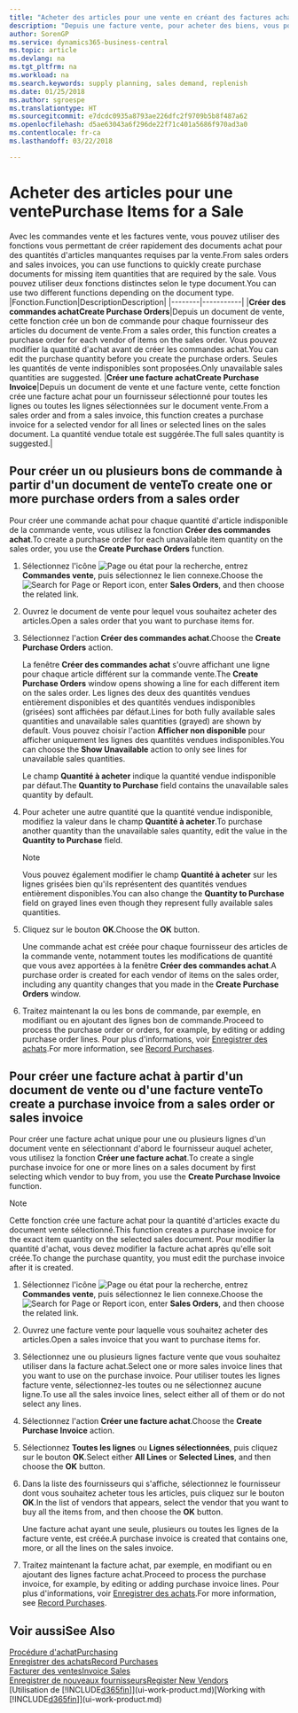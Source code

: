 ```yaml
---
title: "Acheter des articles pour une vente en créant des factures achat | Microsoft Docs"
description: "Depuis une facture vente, pour acheter des biens, vous pouvez créer une facture achat pour un fournisseur."
author: SorenGP
ms.service: dynamics365-business-central
ms.topic: article
ms.devlang: na
ms.tgt_pltfrm: na
ms.workload: na
ms.search.keywords: supply planning, sales demand, replenish
ms.date: 01/25/2018
ms.author: sgroespe
ms.translationtype: HT
ms.sourcegitcommit: e7dcdc0935a8793ae226dfc2f9709b5b8f487a62
ms.openlocfilehash: d5ae63043a6f296de22f71c401a5686f970ad3a0
ms.contentlocale: fr-ca
ms.lasthandoff: 03/22/2018

---
```

# <a name="purchase-items-for-a-sale"></a><span data-ttu-id="bc3f2-103">Acheter des articles pour une vente</span><span class="sxs-lookup"><span data-stu-id="bc3f2-103">Purchase Items for a Sale</span></span>
<span data-ttu-id="bc3f2-104">Avec les commandes vente et les factures vente, vous pouvez utiliser des fonctions vous permettant de créer rapidement des documents achat pour des quantités d'articles manquantes requises par la vente.</span><span class="sxs-lookup"><span data-stu-id="bc3f2-104">From sales orders and sales invoices, you can use functions to quickly create purchase documents for missing item quantities that are required by the sale.</span></span> <span data-ttu-id="bc3f2-105">Vous pouvez utiliser deux fonctions distinctes selon le type document.</span><span class="sxs-lookup"><span data-stu-id="bc3f2-105">You can use two different functions depending on the document type.</span></span>
|<span data-ttu-id="bc3f2-106">Fonction.</span><span class="sxs-lookup"><span data-stu-id="bc3f2-106">Function</span></span>|<span data-ttu-id="bc3f2-107">Description</span><span class="sxs-lookup"><span data-stu-id="bc3f2-107">Description</span></span>|
|--------|-----------|
|<span data-ttu-id="bc3f2-108">**Créer des commandes achat**</span><span class="sxs-lookup"><span data-stu-id="bc3f2-108">**Create Purchase Orders**</span></span>|<span data-ttu-id="bc3f2-109">Depuis un document de vente, cette fonction crée un bon de commande pour chaque fournisseur des articles du document de vente.</span><span class="sxs-lookup"><span data-stu-id="bc3f2-109">From a sales order, this function creates a purchase order for each vendor of items on the sales order.</span></span> <span data-ttu-id="bc3f2-110">Vous pouvez modifier la quantité d'achat avant de créer les commandes achat.</span><span class="sxs-lookup"><span data-stu-id="bc3f2-110">You can edit the purchase quantity before you create the purchase orders.</span></span> <span data-ttu-id="bc3f2-111">Seules les quantités de vente indisponibles sont proposées.</span><span class="sxs-lookup"><span data-stu-id="bc3f2-111">Only unavailable sales quantities are suggested.</span></span>
|<span data-ttu-id="bc3f2-112">**Créer une facture achat**</span><span class="sxs-lookup"><span data-stu-id="bc3f2-112">**Create Purchase Invoice**</span></span>|<span data-ttu-id="bc3f2-113">Depuis un document de vente et une facture vente, cette fonction crée une facture achat pour un fournisseur sélectionné pour toutes les lignes ou toutes les lignes sélectionnées sur le document vente.</span><span class="sxs-lookup"><span data-stu-id="bc3f2-113">From a sales order and from a sales invoice, this function creates a purchase invoice for a selected vendor for all lines or selected lines on the sales document.</span></span> <span data-ttu-id="bc3f2-114">La quantité vendue totale est suggérée.</span><span class="sxs-lookup"><span data-stu-id="bc3f2-114">The full sales quantity is suggested.</span></span>|

## <a name="to-create-one-or-more-purchase-orders-from-a-sales-order"></a><span data-ttu-id="bc3f2-115">Pour créer un ou plusieurs bons de commande à partir d'un document de vente</span><span class="sxs-lookup"><span data-stu-id="bc3f2-115">To create one or more purchase orders from a sales order</span></span>
<span data-ttu-id="bc3f2-116">Pour créer une commande achat pour chaque quantité d'article indisponible de la commande vente, vous utilisez la fonction **Créer des commandes achat**.</span><span class="sxs-lookup"><span data-stu-id="bc3f2-116">To create a purchase order for each unavailable item quantity on the sales order, you use the **Create Purchase Orders** function.</span></span>

1. <span data-ttu-id="bc3f2-117">Sélectionnez l'icône ![Page ou état pour la recherche](media/ui-search/search_small.png "Page ou état pour la recherche"), entrez **Commandes vente**, puis sélectionnez le lien connexe.</span><span class="sxs-lookup"><span data-stu-id="bc3f2-117">Choose the ![Search for Page or Report](media/ui-search/search_small.png "Search for Page or Report icon") icon, enter **Sales Orders**, and then choose the related link.</span></span>
2. <span data-ttu-id="bc3f2-118">Ouvrez le document de vente pour lequel vous souhaitez acheter des articles.</span><span class="sxs-lookup"><span data-stu-id="bc3f2-118">Open a sales order that you want to purchase items for.</span></span>
3. <span data-ttu-id="bc3f2-119">Sélectionnez l'action **Créer des commandes achat**.</span><span class="sxs-lookup"><span data-stu-id="bc3f2-119">Choose the **Create Purchase Orders** action.</span></span>

    <span data-ttu-id="bc3f2-120">La fenêtre **Créer des commandes achat** s'ouvre affichant une ligne pour chaque article différent sur la commande vente.</span><span class="sxs-lookup"><span data-stu-id="bc3f2-120">The **Create Purchase Orders** window opens showing a line for each different item on the sales order.</span></span> <span data-ttu-id="bc3f2-121">Les lignes des deux des quantités vendues entièrement disponibles et des quantités vendues indisponibles (grisées) sont affichées par défaut.</span><span class="sxs-lookup"><span data-stu-id="bc3f2-121">Lines for both fully available sales quantities and unavailable sales quantities (grayed) are shown by default.</span></span> <span data-ttu-id="bc3f2-122">Vous pouvez choisir l'action **Afficher non disponible** pour afficher uniquement les lignes des quantités vendues indisponibles.</span><span class="sxs-lookup"><span data-stu-id="bc3f2-122">You can choose the **Show Unavailable** action to only see lines for unavailable sales quantities.</span></span>

    <span data-ttu-id="bc3f2-123">Le champ **Quantité à acheter** indique la quantité vendue indisponible par défaut.</span><span class="sxs-lookup"><span data-stu-id="bc3f2-123">The **Quantity to Purchase** field contains the unavailable sales quantity by default.</span></span>
4. <span data-ttu-id="bc3f2-124">Pour acheter une autre quantité que la quantité vendue indisponible, modifiez la valeur dans le champ **Quantité à acheter**.</span><span class="sxs-lookup"><span data-stu-id="bc3f2-124">To purchase another quantity than the unavailable sales quantity, edit the value in the **Quantity to Purchase** field.</span></span>

    > [!NOTE]  
    >   <span data-ttu-id="bc3f2-125">Vous pouvez également modifier le champ **Quantité à acheter** sur les lignes grisées bien qu'ils représentent des quantités vendues entièrement disponibles.</span><span class="sxs-lookup"><span data-stu-id="bc3f2-125">You can also change the **Quantity to Purchase** field on grayed lines even though they represent fully available sales quantities.</span></span>
5. <span data-ttu-id="bc3f2-126">Cliquez sur le bouton **OK**.</span><span class="sxs-lookup"><span data-stu-id="bc3f2-126">Choose the **OK** button.</span></span>

    <span data-ttu-id="bc3f2-127">Une commande achat est créée pour chaque fournisseur des articles de la commande vente, notamment toutes les modifications de quantité que vous avez apportées à la fenêtre **Créer des commandes achat**.</span><span class="sxs-lookup"><span data-stu-id="bc3f2-127">A purchase order is created for each vendor of items on the sales order, including any quantity changes that you made in the **Create Purchase Orders** window.</span></span>
7. <span data-ttu-id="bc3f2-128">Traitez maintenant la ou les bons de commande, par exemple, en modifiant ou en ajoutant des lignes bon de commande.</span><span class="sxs-lookup"><span data-stu-id="bc3f2-128">Proceed to process the purchase order or orders, for example, by editing or adding purchase order lines.</span></span> <span data-ttu-id="bc3f2-129">Pour plus d'informations, voir [Enregistrer des achats](purchasing-how-record-purchases.md).</span><span class="sxs-lookup"><span data-stu-id="bc3f2-129">For more information, see [Record Purchases](purchasing-how-record-purchases.md).</span></span>


## <a name="to-create-a-purchase-invoice-from-a-sales-order-or-sales-invoice"></a><span data-ttu-id="bc3f2-130">Pour créer une facture achat à partir d'un document de vente ou d'une facture vente</span><span class="sxs-lookup"><span data-stu-id="bc3f2-130">To create a purchase invoice from a sales order or sales invoice</span></span>
<span data-ttu-id="bc3f2-131">Pour créer une facture achat unique pour une ou plusieurs lignes d'un document vente en sélectionnant d'abord le fournisseur auquel acheter, vous utilisez la fonction **Créer une facture achat**.</span><span class="sxs-lookup"><span data-stu-id="bc3f2-131">To create a single purchase invoice for one or more lines on a sales document by first selecting which vendor to buy from, you use the **Create Purchase Invoice** function.</span></span>

> [!NOTE]  
>   <span data-ttu-id="bc3f2-132">Cette fonction crée une facture achat pour la quantité d'articles exacte du document vente sélectionné.</span><span class="sxs-lookup"><span data-stu-id="bc3f2-132">This function creates a purchase invoice for the exact item quantity on the selected sales document.</span></span> <span data-ttu-id="bc3f2-133">Pour modifier la quantité d'achat, vous devez modifier la facture achat après qu'elle soit créée.</span><span class="sxs-lookup"><span data-stu-id="bc3f2-133">To change the purchase quantity, you must edit the purchase invoice after it is created.</span></span>  

1. <span data-ttu-id="bc3f2-134">Sélectionnez l'icône ![Page ou état pour la recherche](media/ui-search/search_small.png "Page ou état pour la recherche"), entrez **Commandes vente**, puis sélectionnez le lien connexe.</span><span class="sxs-lookup"><span data-stu-id="bc3f2-134">Choose the ![Search for Page or Report](media/ui-search/search_small.png "Search for Page or Report icon") icon, enter **Sales Orders**, and then choose the related link.</span></span>
2. <span data-ttu-id="bc3f2-135">Ouvrez une facture vente pour laquelle vous souhaitez acheter des articles.</span><span class="sxs-lookup"><span data-stu-id="bc3f2-135">Open a sales invoice that you want to purchase items for.</span></span>
3. <span data-ttu-id="bc3f2-136">Sélectionnez une ou plusieurs lignes facture vente que vous souhaitez utiliser dans la facture achat.</span><span class="sxs-lookup"><span data-stu-id="bc3f2-136">Select one or more sales invoice lines that you want to use on the purchase invoice.</span></span> <span data-ttu-id="bc3f2-137">Pour utiliser toutes les lignes facture vente, sélectionnez-les toutes ou ne sélectionnez aucune ligne.</span><span class="sxs-lookup"><span data-stu-id="bc3f2-137">To use all the sales invoice lines, select either all of them or do not select any lines.</span></span>
4. <span data-ttu-id="bc3f2-138">Sélectionnez l'action **Créer une facture achat**.</span><span class="sxs-lookup"><span data-stu-id="bc3f2-138">Choose the **Create Purchase Invoice** action.</span></span>
5. <span data-ttu-id="bc3f2-139">Sélectionnez **Toutes les lignes** ou **Lignes sélectionnées**, puis cliquez sur le bouton **OK**.</span><span class="sxs-lookup"><span data-stu-id="bc3f2-139">Select either **All Lines** or **Selected Lines**, and then choose the **OK** button.</span></span>  
6. <span data-ttu-id="bc3f2-140">Dans la liste des fournisseurs qui s'affiche, sélectionnez le fournisseur dont vous souhaitez acheter tous les articles, puis cliquez sur le bouton **OK**.</span><span class="sxs-lookup"><span data-stu-id="bc3f2-140">In the list of vendors that appears, select the vendor that you want to buy all the items from, and then choose the **OK** button.</span></span>

    <span data-ttu-id="bc3f2-141">Une facture achat ayant une seule, plusieurs ou toutes les lignes de la facture vente, est créée.</span><span class="sxs-lookup"><span data-stu-id="bc3f2-141">A purchase invoice is created that contains one, more, or all the lines on the sales invoice.</span></span>
7. <span data-ttu-id="bc3f2-142">Traitez maintenant la facture achat, par exemple, en modifiant ou en ajoutant des lignes facture achat.</span><span class="sxs-lookup"><span data-stu-id="bc3f2-142">Proceed to process the purchase invoice, for example, by editing or adding purchase invoice lines.</span></span> <span data-ttu-id="bc3f2-143">Pour plus d'informations, voir [Enregistrer des achats](purchasing-how-record-purchases.md).</span><span class="sxs-lookup"><span data-stu-id="bc3f2-143">For more information, see [Record Purchases](purchasing-how-record-purchases.md).</span></span>

## <a name="see-also"></a><span data-ttu-id="bc3f2-144">Voir aussi</span><span class="sxs-lookup"><span data-stu-id="bc3f2-144">See Also</span></span>
[<span data-ttu-id="bc3f2-145">Procédure d'achat</span><span class="sxs-lookup"><span data-stu-id="bc3f2-145">Purchasing</span></span>](purchasing-manage-purchasing.md)  
[<span data-ttu-id="bc3f2-146">Enregistrer des achats</span><span class="sxs-lookup"><span data-stu-id="bc3f2-146">Record Purchases</span></span>](purchasing-how-record-purchases.md)  
[<span data-ttu-id="bc3f2-147">Facturer des ventes</span><span class="sxs-lookup"><span data-stu-id="bc3f2-147">Invoice Sales</span></span>](sales-how-invoice-sales.md)  
[<span data-ttu-id="bc3f2-148">Enregistrer de nouveaux fournisseurs</span><span class="sxs-lookup"><span data-stu-id="bc3f2-148">Register New Vendors</span></span>](purchasing-how-register-new-vendors.md)  
<span data-ttu-id="bc3f2-149">[Utilisation de [!INCLUDE[d365fin](includes/d365fin_md.md)]](ui-work-product.md)</span><span class="sxs-lookup"><span data-stu-id="bc3f2-149">[Working with [!INCLUDE[d365fin](includes/d365fin_md.md)]](ui-work-product.md)</span></span>

